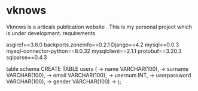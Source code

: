 # vknows
Vknows is a articals publication website . This is my personal project which is under development.
requirements

asgiref==3.6.0
backports.zoneinfo==0.2.1
Django==4.2
mysql==0.0.3
mysql-connector-python==8.0.32
mysqlclient==2.1.1
protobuf==3.20.3
sqlparse==0.4.3

table schema
CREATE TABLE users (
    ->     name VARCHAR(100),
    ->     surname VARCHAR(100),
    ->     email VARCHAR(100),
    ->     usernum INT,
    ->     userpassword VARCHAR(100),
    ->     gender VARCHAR(100)
    -> );

